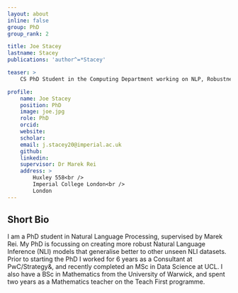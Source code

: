 ```yaml
---
layout: about
inline: false
group: PhD
group_rank: 2

title: Joe Stacey
lastname: Stacey
publications: 'author^=*Stacey'

teaser: >
    CS PhD Student in the Computing Department working on NLP, Robustness and Explainability

profile:
    name: Joe Stacey
    position: PhD
    image: joe.jpg
    role: PhD
    orcid: 
    website: 
    scholar: 
    email: j.stacey20@imperial.ac.uk
    github: 
    linkedin: 
    supervisor: Dr Marek Rei
    address: >
        Huxley 558<br />
        Imperial College London<br />
        London
---
```



## Short Bio

I am a PhD student in Natural Language Processing, supervised by Marek Rei. My PhD is focussing on creating more robust Natural Language Inference (NLI) models that generalise better to other unseen NLI datasets. Prior to starting the PhD I worked for 6 years as a Consultant at PwC/Strategy&, and recently completed an MSc in Data Science at UCL. I also have a BSc in Mathematics from the University of Warwick, and spent two years as a Mathematics teacher on the Teach First programme.

